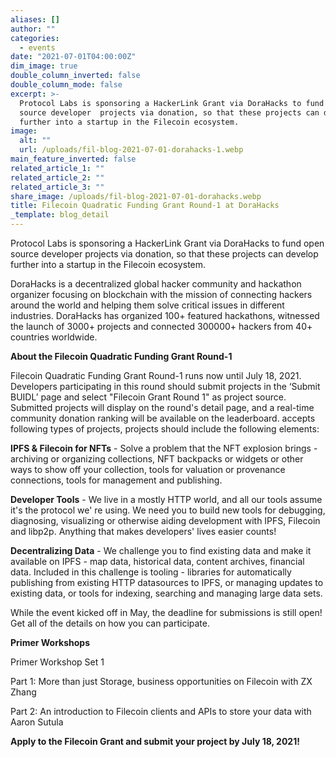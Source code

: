 ```yaml
---
aliases: []
author: ""
categories:
  - events
date: "2021-07-01T04:00:00Z"
dim_image: true
double_column_inverted: false
double_column_mode: false
excerpt: >-
  Protocol Labs is sponsoring a HackerLink Grant via DoraHacks to fund open
  source developer  projects via donation, so that these projects can develop
  further into a startup in the Filecoin ecosystem.
image:
  alt: ""
  url: /uploads/fil-blog-2021-07-01-dorahacks-1.webp
main_feature_inverted: false
related_article_1: ""
related_article_2: ""
related_article_3: ""
share_image: /uploads/fil-blog-2021-07-01-dorahacks.webp
title: Filecoin Quadratic Funding Grant Round-1 at DoraHacks
_template: blog_detail
---
```


Protocol Labs is sponsoring a HackerLink Grant via DoraHacks to fund open source developer projects via donation, so that these projects can develop further into a startup in the Filecoin ecosystem.

DoraHacks is a decentralized global hacker community and hackathon organizer focusing on blockchain with the mission of connecting hackers around the world and helping them solve critical issues in different industries. DoraHacks has organized 100+ featured hackathons, witnessed the launch of 3000+ projects and connected 300000+ hackers from 40+ countries worldwide.

**About the Filecoin Quadratic Funding Grant Round-1**

Filecoin Quadratic Funding Grant Round-1 runs now until July 18, 2021. Developers participating in this round should submit projects in the ‘Submit BUIDL’ page and select "Filecoin Grant Round 1" as project source. Submitted projects will display on the round's detail page, and a real-time community donation ranking will be available on the leaderboard. accepts following types of projects, projects should include the following elements:

**IPFS & Filecoin for NFTs** - Solve a problem that the NFT explosion brings - archiving or organizing collections, NFT backpacks or widgets or other ways to show off your collection, tools for valuation or provenance connections, tools for management and publishing.

**Developer Tools** - We live in a mostly HTTP world, and all our tools assume it's the protocol we' re using. We need you to build new tools for debugging, diagnosing, visualizing or otherwise aiding development with IPFS, Filecoin and libp2p. Anything that makes developers' lives easier counts!

**Decentralizing Data** - We challenge you to find existing data and make it available on IPFS - map data, historical data, content archives, financial data. Included in this challenge is tooling - libraries for automatically publishing from existing HTTP datasources to IPFS, or managing updates to existing data, or tools for indexing, searching and managing large data sets.

While the event kicked off in May, the deadline for submissions is still open! Get all of the details on how you can participate.

**Primer Workshops**

Primer Workshop Set 1

Part 1: More than just Storage, business opportunities on Filecoin with ZX Zhang

Part 2: An introduction to Filecoin clients and APIs to store your data with Aaron Sutula

**Apply to the Filecoin Grant and submit your project by July 18, 2021!**
